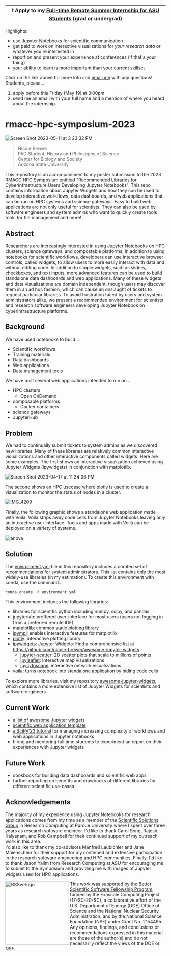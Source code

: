 | :exclamation:  Apply to my [Full-time Remote Summer Internship for ASU Students](https://sjobs.brassring.com/TGnewUI/Search/Home/Home?partnerid=25620&siteid=5495&SID=%5Egr2xx0r4TKvtllDzw9dsR_slp_rhc_YLhRfErDerHjwNL1n64GA%2F6whD305sHlxerNGhxq%2F3#jobDetails=4760825_5495) (grad or undergrad)   |
|-----------------------------------------|

Highlights: 
- use Jupyter Notebooks for scientific communication
- get paid to work on interactive visualizations for *your research data* or whatever you're interested in
- report on and present your experience at conferences (if that's your thing)
- your ability to learn is more important than your current skillset

Click on the link above for more info and [email me](mailto:nbrewer6@asu.edu) with any questions! 
Students, please...
1. apply before this Friday (May 19) at 3:00pm
2. send me an email with your full name and a mention of where you heard about the internship


# rmacc-hpc-symposium-2023


![Screen Shot 2023-05-11 at 3 23 32 PM](https://github.com/nicole-brewer/rmacc-hpc-symposium-2023/assets/20686935/81256771-fb21-47be-87cd-841431d5658d)

> Nicole Brewer  
> PhD Student, History and Philosophy of Science  
> Center for Biology and Society  
> Arizona State University


This repository is an accompaniment to my poster submission to the 2023 RMACC HPC Symposium entitled  "Recommended Libraries for Cyberinfrastructure Users Developing Jupyter Notebooks". This repo contains information about Jupyter Widgets and how they can be used to develop interactive workflows, data dashboards, and web applications that can be run on HPC systems and science gateways. Easy to build web applications are not only useful for scientists. They can also be used by software engineers and system admins who want to quickly create tools tools for file management and more!

## Abstract

Researchers are increasingly interested in using Jupyter Notebooks on HPC clusters, science gateways, and compostable platforms. In addition to using notebooks for scientific workflows, developers can use interactive browser controls, called widgets, to allow users to more easily interact with data and without editing code. In addition to simple widgets, such as sliders, checkboxes, and text inputs, more advanced features can be used to build standalone data dashboards and web applications. Many of these widgets and data visualizations are domain independent, though users may discover them in an ad hoc fashion, which can cause an onslaught of tickets to request particular libraries. To avoid frustration faced by users and system administrators alike, we present a recommended environment for scientists and research software engineers developing Jupyter Notebook on cyberinfrastructure platforms.

## Background

We have used  notebooks to build...
- Scientific workflows
- Training materials
- Data dashboards
- Web applications
- Data management tools

We have built several web applications intended to run on…
- HPC clusters
  - Open OnDemand
- composable platforms
  - Docker containers
- science gateways
- JupyterHub

## Problem

We had to continually submit tickets to system admins as we discovered new libraries. Many of these libraries are relatively common interactive visualizations and other interactive components called widgets. Here are some examples. The first shows an interactive visualization achieved using Jupyter Widgets (ipywidgets) in conjunction with matplotlib.

![Screen Shot 2023-04-17 at 11 34 06 PM](https://github.com/nicole-brewer/rmacc-hpc-symposium-2023/assets/20686935/7b591bbc-2745-4ade-8cb5-8d37fe0e0d66)

The second shows an HPC usecase where plotly is used to create a visualization to monitor the status of nodes in a cluster.

![IMG_4209](https://github.com/nicole-brewer/rmacc-hpc-symposium-2023/assets/20686935/38913293-460c-4d87-8e6e-7fdb736b9333)

Finally, the following graphic shows a standalone web application made with Voilà. Voilà strips away code cells from Jupyter Notebooks leaving only an interactive user interface. Tools and apps made with  Voilà can be deployed on a variety of systems.

![anova](https://github.com/nicole-brewer/rmacc-hpc-symposium-2023/assets/20686935/587efff1-2286-4d73-a512-f96be11d95ec)

## Solution

The [environment.yml](https://github.com/nicole-brewer/rmacc-hpc-symposium-2023/blob/main/environment.yml) file in this repository includes a curated set of recommendations for system administrators. This list contains only the most widely-use libraries (in my estimation). 
To create this environment with conda, use the command...

```bash
conda create -f environment.yml
```

This environment includes the following libraries:

- libraries for scientific python including numpy, scipy, and pandas
- jupyterlab: preffered user-interface for most users (users not logging in from a preferred remote IDE)
- matplotlib: common static plotting library
- [ipympl](https://github.com/matplotlib/ipympl): enables interactive features for matplotlib
- [plotly](https://plotly.com/python/getting-started/): interactive plotting library
- [ipywidgets](https://ipywidgets.readthedocs.io/en/latest/): Jupyter Widgets: Find a comprehensive list at https://github.com/nicole-brewer/awesome-jupyter-widgets
  - [jupyter-scatter](https://github.com/flekschas/jupyter-scatter): 2D scatter plots that scale to millions of points
  - [ipyleaflet](https://github.com/jupyter-widgets/ipyleaflet): interactive map visualizations
  - [ipycytoscape](https://github.com/cytoscape/ipycytoscape): interactive network visualizations
- [voila](https://github.com/voila-dashboards/voila): turns notebook into standalone application by hiding code cells


To explore more libraries, visit my repository [awesome-jupyter-widgets](https://github.com/nicole-brewer/awesome-jupyter-widgets),
 which contains a more extensive list of Jupyter Widgets for scientists and software engineers.

## Current Work

- [a list of awesome Jupyter widgets](https://github.com/nicole-brewer/awesome-jupytr-widgets)
- [scientific web application template](https://github.com/nicole-brewer/jupyter-web-app-template)
- [a SciPy'23 tutorial](https://github.com/nicole-brewer/scipy23-jupyter-web-app-tutorial) for managing increasing complexity of workflows and web applications in Jupyter notebooks
- hiring and mentoring full time students to experiment an report on their experiences with Jupyter widgets

## Future Work

- cookbook for building data dashboards and scientific web apps
- further reporting on benefits and drawbacks of different libraries for different scientific use-cases

## Acknowledgements

The majority of my experience using Jupyter Notebooks for research applications comes from my time as 
a member of the [Scientific Solutions Group](https://communityhub.purdue.edu/groups/ssg) in Research Computing at Purdue University where I spent 
over three years as research software engineer.
I'd like to thank Carol Song, Rajesh Kalyanam, and Rob Campbell for their continued support of my outreach work in this area.   
I'd also like to thank my co-advisors Manfred Laubichler and Jane Maienschein for their support for my 
continued and extensive participation in the research software engineering and HPC communities. 
Finally, I'd like to thank Jason Yalim from Research Computing at ASU for encouraging me to submit to 
the Symposium and providing me with images of Jupyter widgets used for HPC applications. 

<img width="200" align="left" alt="BSSw-logo" src="https://github.com/nicole-brewer/rmacc-hpc-symposium-2023/assets/20686935/e834056f-7169-4ce8-90ed-24bb878ab993">

This work was supported by the [Better Scientific Software Fellowship Program](https://bssw.io/fellows/nicole-brewer), funded by the Exascale Computing Project (17-SC-20-SC), a collaborative effort of the U.S. Department of Energy (DOE) Office of Science and the National Nuclear Security Administration; and by the National Science Foundation (NSF) under Grant No. 2154495.
Any opinions, findings, and conclusions or recommendations expressed in this material are those of the author(s) and do not necessarily reflect the views of the DOE or NSF.
